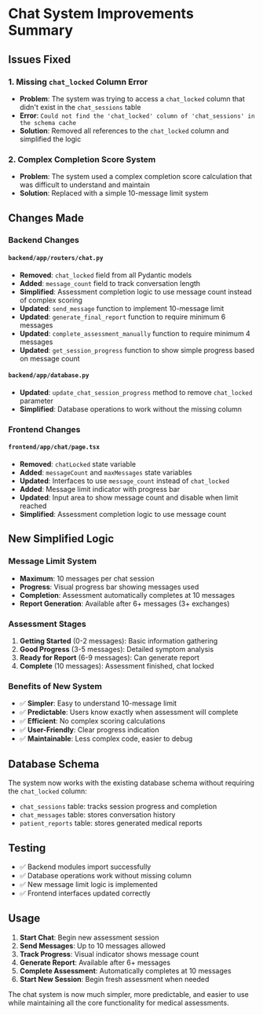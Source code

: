 # Chat System Improvements Summary

## Issues Fixed

### 1. Missing `chat_locked` Column Error

- **Problem**: The system was trying to access a `chat_locked` column that didn't exist in the `chat_sessions` table
- **Error**: `Could not find the 'chat_locked' column of 'chat_sessions' in the schema cache`
- **Solution**: Removed all references to the `chat_locked` column and simplified the logic

### 2. Complex Completion Score System

- **Problem**: The system used a complex completion score calculation that was difficult to understand and maintain
- **Solution**: Replaced with a simple 10-message limit system

## Changes Made

### Backend Changes

#### `backend/app/routers/chat.py`

- **Removed**: `chat_locked` field from all Pydantic models
- **Added**: `message_count` field to track conversation length
- **Simplified**: Assessment completion logic to use message count instead of complex scoring
- **Updated**: `send_message` function to implement 10-message limit
- **Updated**: `generate_final_report` function to require minimum 6 messages
- **Updated**: `complete_assessment_manually` function to require minimum 4 messages
- **Updated**: `get_session_progress` function to show simple progress based on message count

#### `backend/app/database.py`

- **Updated**: `update_chat_session_progress` method to remove `chat_locked` parameter
- **Simplified**: Database operations to work without the missing column

### Frontend Changes

#### `frontend/app/chat/page.tsx`

- **Removed**: `chatLocked` state variable
- **Added**: `messageCount` and `maxMessages` state variables
- **Updated**: Interfaces to use `message_count` instead of `chat_locked`
- **Added**: Message limit indicator with progress bar
- **Updated**: Input area to show message count and disable when limit reached
- **Simplified**: Assessment completion logic to use message count

## New Simplified Logic

### Message Limit System

- **Maximum**: 10 messages per chat session
- **Progress**: Visual progress bar showing messages used
- **Completion**: Assessment automatically completes at 10 messages
- **Report Generation**: Available after 6+ messages (3+ exchanges)

### Assessment Stages

1. **Getting Started** (0-2 messages): Basic information gathering
2. **Good Progress** (3-5 messages): Detailed symptom analysis
3. **Ready for Report** (6-9 messages): Can generate report
4. **Complete** (10 messages): Assessment finished, chat locked

### Benefits of New System

- ✅ **Simpler**: Easy to understand 10-message limit
- ✅ **Predictable**: Users know exactly when assessment will complete
- ✅ **Efficient**: No complex scoring calculations
- ✅ **User-Friendly**: Clear progress indication
- ✅ **Maintainable**: Less complex code, easier to debug

## Database Schema

The system now works with the existing database schema without requiring the `chat_locked` column:

- `chat_sessions` table: tracks session progress and completion
- `chat_messages` table: stores conversation history
- `patient_reports` table: stores generated medical reports

## Testing

- ✅ Backend modules import successfully
- ✅ Database operations work without missing column
- ✅ New message limit logic is implemented
- ✅ Frontend interfaces updated correctly

## Usage

1. **Start Chat**: Begin new assessment session
2. **Send Messages**: Up to 10 messages allowed
3. **Track Progress**: Visual indicator shows message count
4. **Generate Report**: Available after 6+ messages
5. **Complete Assessment**: Automatically completes at 10 messages
6. **Start New Session**: Begin fresh assessment when needed

The chat system is now much simpler, more predictable, and easier to use while maintaining all the core functionality for medical assessments.
